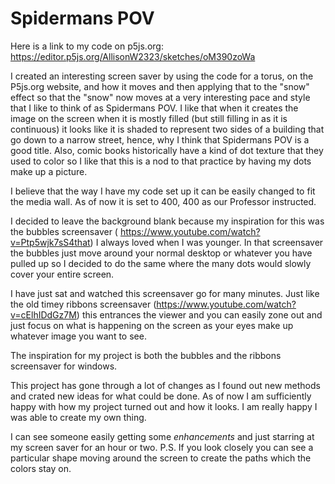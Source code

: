 # Spidermans POV


Here is a link to my code on p5js.org: https://editor.p5js.org/AllisonW2323/sketches/oM390zoWa

I created an interesting screen saver by using the code for a torus, on the P5js.org website, and how it moves and then applying that to the "snow" effect so that the "snow" now moves at a very interesting pace and style that I like to think of as Spidermans POV.  I like that when it creates the image on the screen when it is mostly filled (but still filling in as it is continuous) it looks like it is shaded to represent two sides of a building that go down to a narrow street, hence, why I think that Spidermans POV is a good title.  Also, comic books historically have a kind of dot texture that they used to color so I like that this is a nod to that practice by having my dots make up a picture.

I believe that the way I have my code set up it can be easily changed to fit the media wall.  As of now it is set to 400, 400 as our Professor instructed.  

I decided to leave the background blank because my inspiration for this was the bubbles screensaver ( https://www.youtube.com/watch?v=Ptp5wjk7sS4that) I always loved when I was younger.  In that screensaver the bubbles just move around your normal desktop or whatever you have pulled up so I decided to do the same where the many dots would slowly cover your entire screen.

I have just sat and watched this screensaver go for many minutes.  Just like the old timey ribbons screensaver (https://www.youtube.com/watch?v=cElhIDdGz7M) this entrances the viewer and you can easily zone out and just focus on what is happening on the screen as your eyes make up whatever image you want to see.


The inspiration for my project is both the bubbles and the ribbons screensaver for windows.


This project has gone through a lot of changes as I found out new methods and crated new ideas for what could be done.  As of now I am sufficiently happy with how my project turned out and how it looks.  I am really happy I was able to create my own thing.

I can see someone easily getting some *enhancements* and just starring at my screen saver for an hour or two.
P.S. If you look closely you can see a particular shape moving around the screen to create the paths which the colors stay on. 
